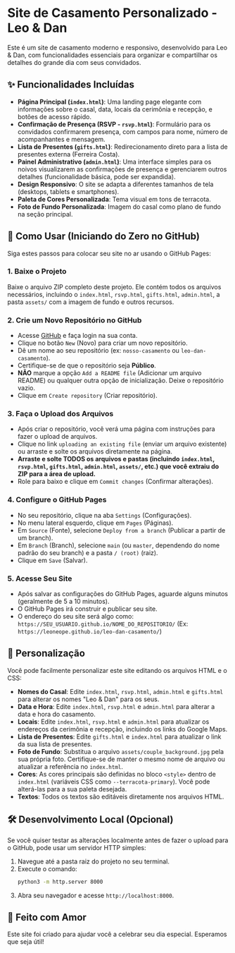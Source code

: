 # Site de Casamento Personalizado - Leo & Dan

Este é um site de casamento moderno e responsivo, desenvolvido para Leo & Dan, com funcionalidades essenciais para organizar e compartilhar os detalhes do grande dia com seus convidados.

## ✨ Funcionalidades Incluídas

- **Página Principal (`index.html`)**: Uma landing page elegante com informações sobre o casal, data, locais da cerimônia e recepção, e botões de acesso rápido.
- **Confirmação de Presença (RSVP - `rsvp.html`)**: Formulário para os convidados confirmarem presença, com campos para nome, número de acompanhantes e mensagem.
- **Lista de Presentes (`gifts.html`)**: Redirecionamento direto para a lista de presentes externa (Ferreira Costa).
- **Painel Administrativo (`admin.html`)**: Uma interface simples para os noivos visualizarem as confirmações de presença e gerenciarem outros detalhes (funcionalidade básica, pode ser expandida).
- **Design Responsivo**: O site se adapta a diferentes tamanhos de tela (desktops, tablets e smartphones).
- **Paleta de Cores Personalizada**: Tema visual em tons de terracota.
- **Foto de Fundo Personalizada**: Imagem do casal como plano de fundo na seção principal.

## 🚀 Como Usar (Iniciando do Zero no GitHub)

Siga estes passos para colocar seu site no ar usando o GitHub Pages:

### 1. Baixe o Projeto

Baixe o arquivo ZIP completo deste projeto. Ele contém todos os arquivos necessários, incluindo o `index.html`, `rsvp.html`, `gifts.html`, `admin.html`, a pasta `assets/` com a imagem de fundo e outros recursos.

### 2. Crie um Novo Repositório no GitHub

- Acesse [GitHub](https://github.com/) e faça login na sua conta.
- Clique no botão `New` (Novo) para criar um novo repositório.
- Dê um nome ao seu repositório (ex: `nosso-casamento` ou `leo-dan-casamento`).
- Certifique-se de que o repositório seja **Público**.
- **NÃO** marque a opção `Add a README file` (Adicionar um arquivo README) ou qualquer outra opção de inicialização. Deixe o repositório vazio.
- Clique em `Create repository` (Criar repositório).

### 3. Faça o Upload dos Arquivos

- Após criar o repositório, você verá uma página com instruções para fazer o upload de arquivos.
- Clique no link `uploading an existing file` (enviar um arquivo existente) ou arraste e solte os arquivos diretamente na página.
- **Arraste e solte TODOS os arquivos e pastas (incluindo `index.html`, `rsvp.html`, `gifts.html`, `admin.html`, `assets/`, etc.) que você extraiu do ZIP para a área de upload.**
- Role para baixo e clique em `Commit changes` (Confirmar alterações).

### 4. Configure o GitHub Pages

- No seu repositório, clique na aba `Settings` (Configurações).
- No menu lateral esquerdo, clique em `Pages` (Páginas).
- Em `Source` (Fonte), selecione `Deploy from a branch` (Publicar a partir de um branch).
- Em `Branch` (Branch), selecione `main` (ou `master`, dependendo do nome padrão do seu branch) e a pasta `/ (root)` (raiz).
- Clique em `Save` (Salvar).

### 5. Acesse Seu Site

- Após salvar as configurações do GitHub Pages, aguarde alguns minutos (geralmente de 5 a 10 minutos).
- O GitHub Pages irá construir e publicar seu site.
- O endereço do seu site será algo como: `https://SEU_USUARIO.github.io/NOME_DO_REPOSITORIO/`
  (Ex: `https://leoneope.github.io/leo-dan-casamento/`)

## 🎨 Personalização

Você pode facilmente personalizar este site editando os arquivos HTML e o CSS:

- **Nomes do Casal**: Edite `index.html`, `rsvp.html`, `admin.html` e `gifts.html` para alterar os nomes "Leo & Dan" para os seus.
- **Data e Hora**: Edite `index.html`, `rsvp.html` e `admin.html` para alterar a data e hora do casamento.
- **Locais**: Edite `index.html`, `rsvp.html` e `admin.html` para atualizar os endereços da cerimônia e recepção, incluindo os links do Google Maps.
- **Lista de Presentes**: Edite `gifts.html` e `index.html` para atualizar o link da sua lista de presentes.
- **Foto de Fundo**: Substitua o arquivo `assets/couple_background.jpg` pela sua própria foto. Certifique-se de manter o mesmo nome de arquivo ou atualizar a referência no `index.html`.
- **Cores**: As cores principais são definidas no bloco `<style>` dentro de `index.html` (variáveis CSS como `--terracota-primary`). Você pode alterá-las para a sua paleta desejada.
- **Textos**: Todos os textos são editáveis diretamente nos arquivos HTML.

## 🛠️ Desenvolvimento Local (Opcional)

Se você quiser testar as alterações localmente antes de fazer o upload para o GitHub, pode usar um servidor HTTP simples:

1.  Navegue até a pasta raiz do projeto no seu terminal.
2.  Execute o comando:
    ```bash
    python3 -m http.server 8000
    ```
3.  Abra seu navegador e acesse `http://localhost:8000`.

## 💖 Feito com Amor

Este site foi criado para ajudar você a celebrar seu dia especial. Esperamos que seja útil!

